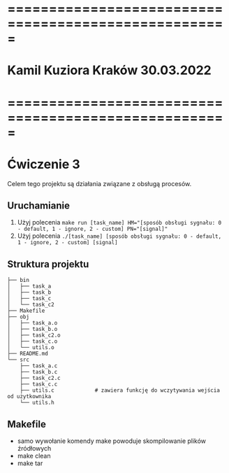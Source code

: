 # =====================================================
# Kamil Kuziora                       Kraków 30.03.2022
# =====================================================

# Ćwiczenie 3 
Celem tego projektu są działania związane z obsługą procesów.

## Uruchamianie
1. Użyj polecenia `make run [task_name] HM="[sposób obsługi sygnału: 0 - default, 1 - ignore, 2 - custom] PN="[signal]"`  
2. Użyj polecenia `./[task_name] [sposób obsługi sygnału: 0 - default, 1 - ignore, 2 - custom] [signal]`

## Struktura projektu
```
├── bin
│   ├── task_a
│   ├── task_b
│   ├── task_c
│   └── task_c2
├── Makefile
├── obj
│   ├── task_a.o
│   ├── task_b.o
│   ├── task_c2.o
│   ├── task_c.o
│   └── utils.o
├── README.md
└── src
    ├── task_a.c           
    ├── task_b.c
    ├── task_c2.c
    ├── task_c.c
    ├── utils.c             # zawiera funkcję do wczytywania wejścia od użytkownika
    └── utils.h 
```

## Makefile
- samo wywołanie komendy make powoduje skompilowanie plików źródłowych 
- make clean
- make tar 
